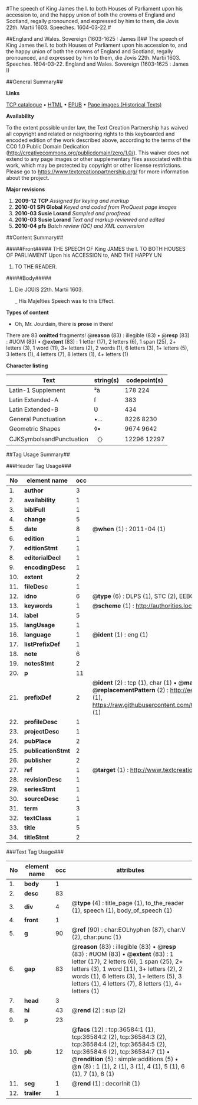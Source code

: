 #The speech of King James the I. to both Houses of Parliament upon his accession to, and the happy union of both the crowns of England and Scotland, regally pronounced, and expressed by him to them, die Jovis 22th. Martii 1603. Speeches. 1604-03-22.#

##England and Wales. Sovereign (1603-1625 : James I)##
The speech of King James the I. to both Houses of Parliament upon his accession to, and the happy union of both the crowns of England and Scotland, regally pronounced, and expressed by him to them, die Jovis 22th. Martii 1603.
Speeches. 1604-03-22.
England and Wales. Sovereign (1603-1625 : James I)

##General Summary##

**Links**

[TCP catalogue](http://www.ota.ox.ac.uk/tcp/)  • 
[HTML](http://tei.it.ox.ac.uk/tcp/Texts-HTML/free/A46/A46455.html)  • 
[EPUB](http://tei.it.ox.ac.uk/tcp/Texts-EPUB/free/A46/A46455.epub) • 
[Page images (Historical Texts)](https://historicaltexts.jisc.ac.uk/eebo-99832113e)

**Availability**

To the extent possible under law, the Text Creation Partnership has waived all copyright and related or neighboring rights to this keyboarded and encoded edition of the work described above, according to the terms of the CC0 1.0 Public Domain Dedication (http://creativecommons.org/publicdomain/zero/1.0/). This waiver does not extend to any page images or other supplementary files associated with this work, which may be protected by copyright or other license restrictions. Please go to https://www.textcreationpartnership.org/ for more information about the project.

**Major revisions**

1. __2009-12__ __TCP__ *Assigned for keying and markup*
1. __2010-01__ __SPi Global__ *Keyed and coded from ProQuest page images*
1. __2010-03__ __Susie Lorand__ *Sampled and proofread*
1. __2010-03__ __Susie Lorand__ *Text and markup reviewed and edited*
1. __2010-04__ __pfs__ *Batch review (QC) and XML conversion*

##Content Summary##

#####Front#####
THE SPEECH OF King JAMES the I. TO BOTH HOUSES OF PARLIAMENT Upon his ACCESSION to, AND THE HAPPY UN
1. TO THE READER.

#####Body#####

1. Die JOƲIS 22th. Martii 1603.

    _ His Majeſties Speech was to this Effect.

**Types of content**

  * Oh, Mr. Jourdain, there is **prose** in there!

There are 83 **omitted** fragments! 
 @__reason__ (83) : illegible (83)  •  @__resp__ (83) : #UOM (83)  •  @__extent__ (83) : 1 letter (17), 2 letters (6), 1 span (25), 2+ letters (3), 1 word (11), 3+ letters (2), 2 words (1), 6 letters (3), 1+ letters (5), 3 letters (1), 4 letters (7), 8 letters (1), 4+ letters (1)

**Character listing**


|Text|string(s)|codepoint(s)|
|---|---|---|
|Latin-1 Supplement|²à|178 224|
|Latin Extended-A|ſ|383|
|Latin Extended-B|Ʋ|434|
|General Punctuation|•…|8226 8230|
|Geometric Shapes|◊▪|9674 9642|
|CJKSymbolsandPunctuation|〈〉|12296 12297|

##Tag Usage Summary##

###Header Tag Usage###

|No|element name|occ|attributes|
|---|---|---|---|
|1.|__author__|3||
|2.|__availability__|1||
|3.|__biblFull__|1||
|4.|__change__|5||
|5.|__date__|8| @__when__ (1) : 2011-04 (1)|
|6.|__edition__|1||
|7.|__editionStmt__|1||
|8.|__editorialDecl__|1||
|9.|__encodingDesc__|1||
|10.|__extent__|2||
|11.|__fileDesc__|1||
|12.|__idno__|6| @__type__ (6) : DLPS (1), STC (2), EEBO-CITATION (1), PROQUEST (1), VID (1)|
|13.|__keywords__|1| @__scheme__ (1) : http://authorities.loc.gov/ (1)|
|14.|__label__|5||
|15.|__langUsage__|1||
|16.|__language__|1| @__ident__ (1) : eng (1)|
|17.|__listPrefixDef__|1||
|18.|__note__|6||
|19.|__notesStmt__|2||
|20.|__p__|11||
|21.|__prefixDef__|2| @__ident__ (2) : tcp (1), char (1)  •  @__matchPattern__ (2) : ([0-9\-]+):([0-9IVX]+) (1), (.+) (1)  •  @__replacementPattern__ (2) : http://eebo.chadwyck.com/downloadtiff?vid=$1&page=$2 (1), https://raw.githubusercontent.com/textcreationpartnership/Texts/master/tcpchars.xml#$1 (1)|
|22.|__profileDesc__|1||
|23.|__projectDesc__|1||
|24.|__pubPlace__|2||
|25.|__publicationStmt__|2||
|26.|__publisher__|2||
|27.|__ref__|1| @__target__ (1) : http://www.textcreationpartnership.org/docs/. (1)|
|28.|__revisionDesc__|1||
|29.|__seriesStmt__|1||
|30.|__sourceDesc__|1||
|31.|__term__|3||
|32.|__textClass__|1||
|33.|__title__|5||
|34.|__titleStmt__|2||


###Text Tag Usage###

|No|element name|occ|attributes|
|---|---|---|---|
|1.|__body__|1||
|2.|__desc__|83||
|3.|__div__|4| @__type__ (4) : title_page (1), to_the_reader (1), speech (1), body_of_speech (1)|
|4.|__front__|1||
|5.|__g__|90| @__ref__ (90) : char:EOLhyphen (87), char:V (2), char:punc (1)|
|6.|__gap__|83| @__reason__ (83) : illegible (83)  •  @__resp__ (83) : #UOM (83)  •  @__extent__ (83) : 1 letter (17), 2 letters (6), 1 span (25), 2+ letters (3), 1 word (11), 3+ letters (2), 2 words (1), 6 letters (3), 1+ letters (5), 3 letters (1), 4 letters (7), 8 letters (1), 4+ letters (1)|
|7.|__head__|3||
|8.|__hi__|43| @__rend__ (2) : sup (2)|
|9.|__p__|23||
|10.|__pb__|12| @__facs__ (12) : tcp:36584:1 (1), tcp:36584:2 (2), tcp:36584:3 (2), tcp:36584:4 (2), tcp:36584:5 (2), tcp:36584:6 (2), tcp:36584:7 (1)  •  @__rendition__ (5) : simple:additions (5)  •  @__n__ (8) : 1 (1), 2 (1), 3 (1), 4 (1), 5 (1), 6 (1), 7 (1), 8 (1)|
|11.|__seg__|1| @__rend__ (1) : decorInit (1)|
|12.|__trailer__|1||
